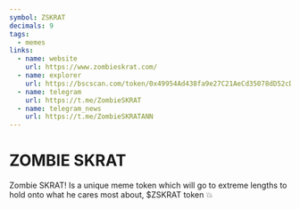 ```yaml
---
symbol: ZSKRAT
decimals: 9
tags:
  - memes
links:
  - name: website
    url: https://www.zombieskrat.com/
  - name: explorer
    url: https://bscscan.com/token/0x49954Ad438fa9e27C21AeCd35078dD52cDDd96be
  - name: telegram
    url: https://t.me/ZombieSKRAT
  - name: telegram_news
    url: https://t.me/ZombieSKRATANN
---
```


# ZOMBIE SKRAT

Zombie SKRAT! Is a unique meme token which will go to extreme lengths to hold onto what he cares most about, $ZSKRAT token 💥
